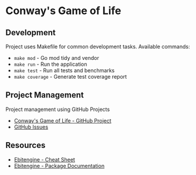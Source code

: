 # Conway's Game of Life

## Development

Project uses Makefile for common development tasks.
Available commands:

- `make mod` - Go mod tidy and vendor
- `make run` - Run the application
- `make test` - Run all tests and benchmarks
- `make coverage` - Generate test coverage report

## Project Management

Project management using GitHub Projects
* [Conway's Game of Life - GitHub Project](https://github.com/users/kamil-duda/projects/2)
* [GitHub Issues](https://github.com/kamil-duda/conway-game-of-life/issues) 

## Resources

- [Ebitengine - Cheat Sheet](https://ebitengine.org/en/documents/cheatsheet.html)
- [Ebitengine - Package Documentation](https://pkg.go.dev/github.com/hajimehoshi/ebiten/v2)
